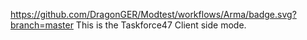 https://github.com/DragonGER/Modtest/workflows/Arma/badge.svg?branch=master
This is the Taskforce47 Client side mode.
  